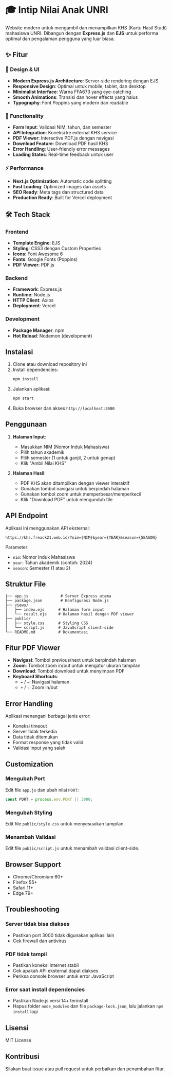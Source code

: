 # 🎓 Intip Nilai Anak UNRI

Website modern untuk mengambil dan menampilkan KHS (Kartu Hasil Studi) mahasiswa UNRI. Dibangun dengan **Express.js** dan **EJS** untuk performa optimal dan pengalaman pengguna yang luar biasa.

## ✨ Fitur

### 🎨 Design & UI
- **Modern Express.js Architecture**: Server-side rendering dengan EJS
- **Responsive Design**: Optimal untuk mobile, tablet, dan desktop
- **Minimalist Interface**: Warna FFA673 yang eye-catching
- **Smooth Animations**: Transisi dan hover effects yang halus
- **Typography**: Font Poppins yang modern dan readable

### 🚀 Functionality
- **Form Input**: Validasi NIM, tahun, dan semester
- **API Integration**: Koneksi ke external KHS service
- **PDF Viewer**: Interactive PDF.js dengan navigasi
- **Download Feature**: Download PDF hasil KHS
- **Error Handling**: User-friendly error messages
- **Loading States**: Real-time feedback untuk user

### ⚡ Performance
- **Next.js Optimization**: Automatic code splitting
- **Fast Loading**: Optimized images dan assets
- **SEO Ready**: Meta tags dan structured data
- **Production Ready**: Built for Vercel deployment

## 🛠️ Tech Stack

### Frontend
- **Template Engine**: EJS
- **Styling**: CSS3 dengan Custom Properties
- **Icons**: Font Awesome 6
- **Fonts**: Google Fonts (Poppins)
- **PDF Viewer**: PDF.js

### Backend
- **Framework**: Express.js
- **Runtime**: Node.js
- **HTTP Client**: Axios
- **Deployment**: Vercel

### Development
- **Package Manager**: npm
- **Hot Reload**: Nodemon (development)

## Instalasi

1. Clone atau download repository ini
2. Install dependencies:
   ```bash
   npm install
   ```
3. Jalankan aplikasi:
   ```bash
   npm start
   ```
4. Buka browser dan akses `http://localhost:3000`

## Penggunaan

1. **Halaman Input**:
   - Masukkan NIM (Nomor Induk Mahasiswa)
   - Pilih tahun akademik
   - Pilih semester (1 untuk ganjil, 2 untuk genap)
   - Klik "Ambil Nilai KHS"

2. **Halaman Hasil**:
   - PDF KHS akan ditampilkan dengan viewer interaktif
   - Gunakan tombol navigasi untuk berpindah halaman
   - Gunakan tombol zoom untuk memperbesar/memperkecil
   - Klik "Download PDF" untuk mengunduh file

## API Endpoint

Aplikasi ini menggunakan API eksternal:
```
https://khs.freack21.web.id/?nim={NIM}&year={YEAR}&season={SEASON}
```

Parameter:
- `nim`: Nomor Induk Mahasiswa
- `year`: Tahun akademik (contoh: 2024)
- `season`: Semester (1 atau 2)

## Struktur File

```
├── app.js              # Server Express utama
├── package.json        # Konfigurasi Node.js
├── views/
│   ├── index.ejs      # Halaman form input
│   └── result.ejs     # Halaman hasil dengan PDF viewer
├── public/
│   ├── style.css      # Styling CSS
│   └── script.js      # JavaScript client-side
└── README.md          # Dokumentasi
```

## Fitur PDF Viewer

- **Navigasi**: Tombol previous/next untuk berpindah halaman
- **Zoom**: Tombol zoom in/out untuk mengatur ukuran tampilan
- **Download**: Tombol download untuk menyimpan PDF
- **Keyboard Shortcuts**:
  - `←` / `→`: Navigasi halaman
  - `+` / `-`: Zoom in/out

## Error Handling

Aplikasi menangani berbagai jenis error:
- Koneksi timeout
- Server tidak tersedia
- Data tidak ditemukan
- Format response yang tidak valid
- Validasi input yang salah

## Customization

### Mengubah Port
Edit file `app.js` dan ubah nilai `PORT`:
```javascript
const PORT = process.env.PORT || 3000;
```

### Mengubah Styling
Edit file `public/style.css` untuk menyesuaikan tampilan.

### Menambah Validasi
Edit file `public/script.js` untuk menambah validasi client-side.

## Browser Support

- Chrome/Chromium 60+
- Firefox 55+
- Safari 11+
- Edge 79+

## Troubleshooting

### Server tidak bisa diakses
- Pastikan port 3000 tidak digunakan aplikasi lain
- Cek firewall dan antivirus

### PDF tidak tampil
- Pastikan koneksi internet stabil
- Cek apakah API eksternal dapat diakses
- Periksa console browser untuk error JavaScript

### Error saat install dependencies
- Pastikan Node.js versi 14+ terinstall
- Hapus folder `node_modules` dan file `package-lock.json`, lalu jalankan `npm install` lagi

## Lisensi

MIT License

## Kontribusi

Silakan buat issue atau pull request untuk perbaikan dan penambahan fitur.
